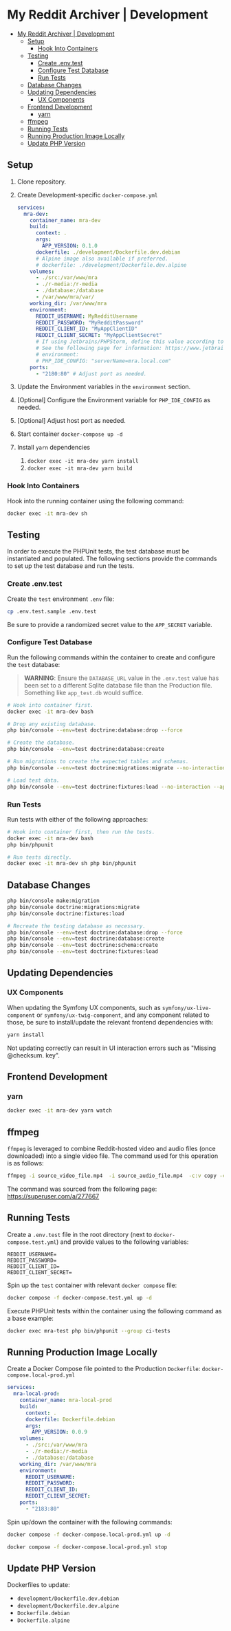 # My Reddit Archiver | Development

- [My Reddit Archiver | Development](#my-reddit-archiver--development)
  - [Setup](#setup)
    - [Hook Into Containers](#hook-into-containers)
  - [Testing](#testing)
    - [Create .env.test](#create-envtest)
    - [Configure Test Database](#configure-test-database)
    - [Run Tests](#run-tests)
  - [Database Changes](#database-changes)
  - [Updating Dependencies](#updating-dependencies)
    - [UX Components](#ux-components)
  - [Frontend Development](#frontend-development)
    - [yarn](#yarn)
  - [ffmpeg](#ffmpeg)
  - [Running Tests](#running-tests)
  - [Running Production Image Locally](#running-production-image-locally)
  - [Update PHP Version](#update-php-version)

## Setup

1. Clone repository.
2. Create Development-specific `docker-compose.yml`

    ```yaml
    services:
      mra-dev:
        container_name: mra-dev
        build:
          context: .
          args:
            APP_VERSION: 0.1.0
          dockerfile: ./development/Dockerfile.dev.debian
          # Alpine image also available if preferred.
          # dockerfile: ./development/Dockerfile.dev.alpine
        volumes:
          - ./src:/var/www/mra
          - ./r-media:/r-media
          - ./database:/database
          - /var/www/mra/var/
        working_dir: /var/www/mra
        environment:
          REDDIT_USERNAME: MyRedditUsername
          REDDIT_PASSWORD: "MyRedditPassword"
          REDDIT_CLIENT_ID: "MyAppClientID"
          REDDIT_CLIENT_SECRET: "MyAppClientSecret"
          # If using Jetbrains/PHPStorm, define this value according to your IDE setup for debugging.
          # See the following page for information: https://www.jetbrains.com/help/phpstorm/debugging-a-php-cli-script.html
          # environment:
          # PHP_IDE_CONFIG: "serverName=mra.local.com"
        ports:
          - "2180:80" # Adjust port as needed.
    ```

3. Update the Environment variables in the `environment` section.
4. [Optional] Configure the Environment variable for `PHP_IDE_CONFIG` as needed.
5. [Optional] Adjust host port as needed.
6. Start container `docker-compose up -d`
7. Install `yarn` dependencies
   1. `docker exec -it mra-dev yarn install`
   2. `docker exec -it mra-dev yarn build`

### Hook Into Containers

Hook into the running container using the following command:

```bash
docker exec -it mra-dev sh
```

## Testing

In order to execute the PHPUnit tests, the test database must be instantiated and populated. The following sections provide the commands to set up the test database and run the tests.

### Create .env.test

Create the `test` environment `.env` file:

```bash
cp .env.test.sample .env.test
```

Be sure to provide a randomized secret value to the `APP_SECRET` variable.

### Configure Test Database

Run the following commands within the container to create and configure the `test` database:

> **WARNING**: Ensure the `DATABASE_URL` value in the `.env.test` value has been set to a different Sqlite database file than the Production file. Something like `app_test.db` would suffice.

```bash
# Hook into container first.
docker exec -it mra-dev bash

# Drop any existing database.
php bin/console --env=test doctrine:database:drop --force

# Create the database.
php bin/console --env=test doctrine:database:create

# Run migrations to create the expected tables and schemas.
php bin/console --env=test doctrine:migrations:migrate --no-interaction

# Load test data.
php bin/console --env=test doctrine:fixtures:load --no-interaction --append
```

### Run Tests

Run tests with either of the following approaches:

```bash
# Hook into container first, then run the tests.
docker exec -it mra-dev bash
php bin/phpunit

# Run tests directly.
docker exec -it mra-dev sh php bin/phpunit
```

## Database Changes

```bash
php bin/console make:migration
php bin/console doctrine:migrations:migrate
php bin/console doctrine:fixtures:load

# Recreate the testing database as necessary.
php bin/console --env=test doctrine:database:drop --force
php bin/console --env=test doctrine:database:create
php bin/console --env=test doctrine:schema:create
php bin/console --env=test doctrine:fixtures:load
```

## Updating Dependencies

### UX Components

When updating the Symfony UX components, such as `symfony/ux-live-component` or `symfony/ux-twig-component`, and any component related to those, be sure to install/update the relevant frontend dependencies with:

```bash
yarn install
```

Not updating correctly can result in UI interaction errors such as "Missing @checksum. key".

## Frontend Development

### yarn

```bash
docker exec -it mra-dev yarn watch
```

## ffmpeg

`ffmpeg` is leveraged to combine Reddit-hosted video and audio files (once downloaded) into a single video file. The command used for this operation is as follows:

```bash
ffmpeg -i source_video_file.mp4  -i source_audio_file.mp4  -c:v copy -c:a aac combined_output_file.mp4  -hide_banner -loglevel error
```

The command was sourced from the following page: <https://superuser.com/a/277667>

## Running Tests

Create a `.env.test` file in the root directory (next to `docker-compose.test.yml`) and provide values to the following variables:

```env
REDDIT_USERNAME=
REDDIT_PASSWORD=
REDDIT_CLIENT_ID=
REDDIT_CLIENT_SECRET=
```

Spin up the `test` container with relevant `docker compose` file:

```bash
docker compose -f docker-compose.test.yml up -d
```

Execute PHPUnit tests within the container using the following command as a base example:

```bash
docker exec mra-test php bin/phpunit --group ci-tests
```

## Running Production Image Locally

Create a Docker Compose file pointed to the Production `Dockerfile`: `docker-compose.local-prod.yml`

```yaml
services:
  mra-local-prod:
    container_name: mra-local-prod
    build:
      context: .
      dockerfile: Dockerfile.debian
      args:
        APP_VERSION: 0.0.9
    volumes:
      - ./src:/var/www/mra
      - ./r-media:/r-media
      - ./database:/database
    working_dir: /var/www/mra
    environment:
      REDDIT_USERNAME:
      REDDIT_PASSWORD:
      REDDIT_CLIENT_ID:
      REDDIT_CLIENT_SECRET:
    ports:
      - "2183:80"
```

Spin up/down the container with the following commands:

```bash
docker compose -f docker-compose.local-prod.yml up -d

docker compose -f docker-compose.local-prod.yml stop
```

## Update PHP Version

Dockerfiles to update:

- `development/Dockerfile.dev.debian`
- `development/Dockerfile.dev.alpine`
- `Dockerfile.debian`
- `Dockerfile.alpine`
